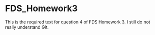 # FDS_Homework3
This is the required text for question 4 of FDS Homework 3. I still do not really understand Git.
